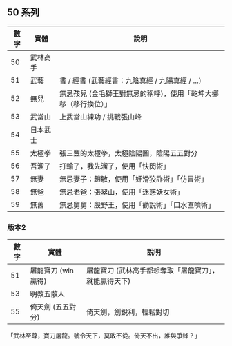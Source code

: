 ## 50 系列

| 數字 | 實體 | 說明 |
|----|------|------|
| 50 |武林高手||
| 51 |武藝|書 / 經書 (武藝經書：九陰真經 / 九陽真經 / ...)|
| 52 |無兒|無忌孩兒 (金毛獅王對無忌的稱呼)，使用「乾坤大挪移（移行換位）」 |
| 53 |武當山|上武當山練功 / 挑戰張山峰|
| 54 |日本武士||
| 55 |太極拳|張三豐的太極拳，太極陰陽圖，陰陽五五對分|
| 56 |吾溜了|打輸了，我先溜了，使用「快閃術」 |
| 57 |無妻|無忌妻子：趙敏，使用「奸滑狡詐術」「仿冒術」|
| 58 |無爸|無忌老爸：張翠山，使用「迷惑妖女術」|
| 59 |無舊|無忌舅舅：殷野王，使用「勸說術」「口水直噴術」|


### 版本2

  | 數字 | 實體 | 說明 |
  |----|------|------|
  | 51 | 屠龍寶刀 (win 贏得) | 屠龍寶刀 (武林高手都想奪取「屠龍寶刀」，就能贏得天下) |
  | 53 | 明教五散人 | |
  | 55 | 倚天劍 (五五對分) | 倚天劍，劍銳利，輕鬆對切 |

「武林至尊，寶刀屠龍。號令天下，莫敢不從。倚天不出，誰與爭鋒？」
